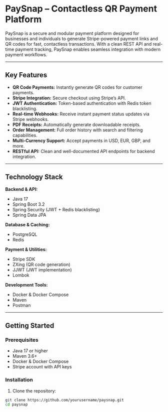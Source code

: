 # PaySnap – Contactless QR Payment Platform

PaySnap is a secure and modular payment platform designed for businesses and individuals to generate Stripe-powered payment links and QR codes for fast, contactless transactions. With a clean REST API and real-time payment tracking, PaySnap enables seamless integration with modern payment workflows.

---

## Key Features

- **QR Code Payments:** Instantly generate QR codes for customer payments.  
- **Stripe Integration:** Secure checkout using Stripe’s API.  
- **JWT Authentication:** Token-based authentication with Redis token blacklisting.  
- **Real-time Webhooks:** Receive instant payment status updates via Stripe webhooks.  
- **PDF Receipts:** Automatically generate downloadable receipts.  
- **Order Management:** Full order history with search and filtering capabilities.  
- **Multi-Currency Support:** Accept payments in USD, EUR, GBP, and more.  
- **RESTful API:** Clean and well-documented API endpoints for backend integration.

---

## Technology Stack

**Backend & API:**  
- Java 17  
- Spring Boot 3.2  
- Spring Security (JWT + Redis blacklisting)  
- Spring Data JPA  

**Database & Caching:**  
- PostgreSQL  
- Redis  

**Payment & Utilities:**  
- Stripe SDK  
- ZXing (QR code generation)  
- JJWT (JWT implementation)  
- Lombok  

**Development Tools:**  
- Docker & Docker Compose  
- Maven  
- Postman  

---

## Getting Started

### Prerequisites
- Java 17 or higher  
- Maven 3.6+  
- Docker & Docker Compose  
- Stripe account with API keys  

### Installation

1. Clone the repository:
```bash
git clone https://github.com/yourusername/paysnap.git
cd paysnap
